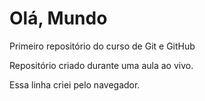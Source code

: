 # Olá, Mundo
 Primeiro repositório do curso de Git e GitHub

Repositório criado durante uma aula ao vivo.

Essa linha criei pelo navegador.
